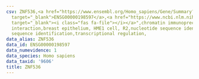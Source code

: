 ```yaml
---
csv: ZNF536,<a href="https://www.ensembl.org/Homo_sapiens/Gene/Summary?db=core;g=ENSG00000198597"
  target="_blank">ENSG00000198597</a>,<a href="https://www.ncbi.nlm.nih.gov/pubmed/22863008"
  target="_blank"><i class="fas fa-file"></i></a>",chromatin immunoprecipitation assay,direct
  interaction,breast epithelium, HME1 cell, R2,nucleotide sequence identification,nucleotide
  sequence identification,transcriptional regulation,
data_alias: ZNF536
data_id: ENSG00000198597
data_numevidence: 1
data_species: Homo sapiens
data_taxid: '9606'
title: ZNF536
---
```

